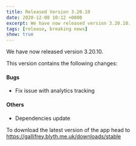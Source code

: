 ```yaml
---
title: Released Version 3.20.10
date: 2020-12-08 10:12 +0000
excerpt: We have now released version 3.20.10.
tags: [release, breaking news]
show: true
---
```


We have now released version 3.20.10.

This version contains the following changes:

#### Bugs

* Fix issue with analytics tracking

#### Others

* Dependencies update


To download the latest version of the app head to <https://gallifrey.blyth.me.uk/downloads/stable>
